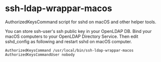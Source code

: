 # ssh-ldap-wrappar-macos
AuthorizedKeysCommand script for sshd on macOS and other helper tools.

You can store ssh-user's ssh public key in your OpenLDAP DB.
Bind your macOS computers to your OpenLDAP Directory Service. 
Then edit sshd_config as following and restart sshd on macOS computer.

    AuthorizedKeysCommand /usr/local/bin/ssh-ldap-wrappar-macos
    AuthorizedKeysCommandUser nobody

